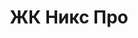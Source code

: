 ---
url: 'zhk-niks-pro'
title: 'ЖК Никс Про'
city: 'в городе Челябинск'
titleForLayots: 'данной квартире в ЖК Никс Про'
description: 'Подбирайте Жилой Комплекс «Никс Про» — где ваше жилье превращается не просто в место проживания, а в уникальное пространство для вашей семьи. Условия ипотеки. Площадь жилья. ... Дом начинается не с квартиры. Жителей и гостей НИКС Про встречает парадная с оригинальным дизайном. Современные парадные — это многофункциональное пространство, где человек может работать, отдыхать, общаться с друзьями.'
year: 'Строится'
heroImage: '/public/никс про/image-1.webp'
location: 'Центральный'
buildingType: 'Монолитный'

aboutSectionData: [
    {
        title: 'Просторные террасы в пентхаусах',
        text: 'Откройте дверь в свою идеальную жизнь! Новый стильный жилой комплекс — ваш личный рай! Комфорт, уют, и безграничные возможности ждут вас здесь! Наши улицы — путь к счастью, наши дворы — оазис умиротворения! Инфраструктура, которая удовлетворит все ваши потребности! Выберите комфортное место проживания, выберите наш жилой комплекс!»',
        image: '/никс про/image-2.webp'
    },
    {
      title: 'Сосновый бор за окном',
      text: 'Сосновый бор за окном станет вашим личным уголком гармонии, местом, где можно провести время в уединении с природой и насладиться ее красотой.',
      image: '/никс про/1c24c0eb32b85f24136a3b18f5008f44 1.webp'  
    },
    {
        title: 'Современные планировки',
        text: 'Для тех, кто ценит роскошь и стиль, наш жилой комплекс предлагает идеальное жилье. Особенности включают современную архитектуру с уникальным и и и элегантным дизайном, который добавляет шарма и индивидуальности вашему пространству.',
        image: '/никс про/image-1.webp'
    },
    {
        title: 'Подземный паркинг и кладовые',
        text: 'Мы предлагаем удобные и безопасные решения для хранения вашего автомобиля и имущества. Наши подземные парковки обеспечивают защиту вашего автомобиля от погодных условий, сохраняют его в хорошем состоянии и обеспечивают удобный доступ.',
        image: '/никс про/dfgdfgdfggg.webp'
    }
    
]


galleryImages: ['/никс про/image-1.webp', '/никс про/image-2.webp']
mapStatic: {
    mapLink: 'https://yandex.ru/maps/?um=constructor%3A0ce6b369b504e040a501c098cc3bf4f8c999f7f017dbe0514e45358bb4c5a92a&amp;source=constructorStatic',
    mapPath: 'https://api-maps.yandex.ru/services/constructor/1.0/static/?um=constructor%3A0ce6b369b504e040a501c098cc3bf4f8c999f7f017dbe0514e45358bb4c5a92a&amp;width=600&amp;height=450&amp;lang=ru_RU',
}
isInProgress: 'Скоро старт продаж'
---